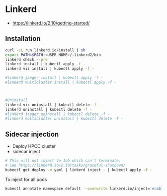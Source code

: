 # Linkerd

- https://linkerd.io/2.10/getting-started/

## Installation

```sh
curl -sL run.linkerd.io/install | sh
export PATH=$PATH:<USER HOME>/.linkerd2/bin
linkerd check --pre
linkerd install | kubectl apply -f -
linkerd viz install | kubectl apply -f -

#linkerd jaeger install | kubectl apply -f -
#linkerd multicluster install | kubectl apply -f -



#Uninstall
linkerd viz uninstall | kubectl delete -f -
linkerd uninstall | kubectl delete -f -
#linkerd jaeger uninstall | kubectl delete -f -
#linkerd multicluster uninstall | kubectl delete -f -
```

## Sidecar injection
- Deploy HPCC cluster 
- sidecar inject 
```sh
# This will not inject to Job which can't terminate.
# See https://linkerd.io/2.10/tasks/graceful-shutdown/
kubectl get deploy -o yaml | linkerd inject - | kubectl apply -f -
```
To inject for all pods
```sh
kubectl annotate namespace default --overwrite linkerd.io/inject='enabled'

```


